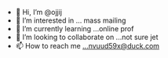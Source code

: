 - 👋 Hi, I’m @ojjij
- 👀 I’m interested in ... mass mailing
- 🌱 I’m currently learning ...online prof
- 💞️ I’m looking to collaborate on ...not sure jet
- 📫 How to reach me ...nvuud59x@duck.com

<!---
ojjij/ojjij is a ✨ special ✨ repository because its `README.md` (this file) appears on your GitHub profile.
You can click the Preview link to take a look at your changes.
--->
